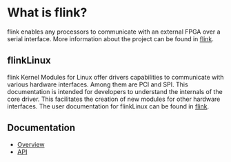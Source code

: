 # What is flink?
flink enables any processors to communicate with an external FPGA over a serial interface. More information about the project can be found in [flink](http://wiki.ntb.ch/infoportal/software/flink).

## flinkLinux
flink Kernel Modules for Linux offer drivers capabilities to communicate with various hardware interfaces. Among them are PCI and SPI. 
This documentation is intended for developers to understand the internals of the core driver. This facilitates the creation of new modules for other hardware interfaces. The user documentation for flinkLinux can be found in [flink](http://wiki.ntb.ch/infoportal/software/flink/flink_linux).

## Documentation
- [Overview](doc/overview.md)
- [API](doc/html/index.html)

